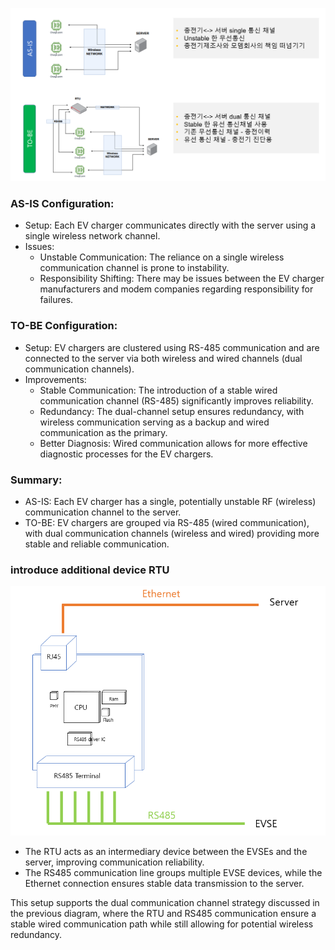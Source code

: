 
![](image/2.png)

### AS-IS Configuration:
- Setup: Each EV charger communicates directly with the server using a single wireless network channel.   
- Issues:    
  - Unstable Communication: The reliance on a single wireless communication channel is prone to instability.
  - Responsibility Shifting: There may be issues between the EV charger manufacturers and modem companies regarding responsibility for failures.

### TO-BE Configuration:
- Setup: EV chargers are clustered using RS-485 communication and are connected to the server via both wireless and wired channels (dual communication channels).   
- Improvements:    
  - Stable Communication: The introduction of a stable wired communication channel (RS-485) significantly improves reliability.   
  - Redundancy: The dual-channel setup ensures redundancy, with wireless communication serving as a backup and wired communication as the primary.   
  - Better Diagnosis: Wired communication allows for more effective diagnostic processes for the EV chargers.   


### Summary:
- AS-IS: Each EV charger has a single, potentially unstable RF (wireless) communication channel to the server.
- TO-BE: EV chargers are grouped via RS-485 (wired communication), with dual communication channels (wireless and wired) providing more stable and reliable communication.


### introduce additional device RTU
![](image/3.png)

- The RTU acts as an intermediary device between the EVSEs and the server, improving communication reliability.
- The RS485 communication line groups multiple EVSE devices, while the Ethernet connection ensures stable data transmission to the server.

This setup supports the dual communication channel strategy discussed in the previous diagram, where the RTU and RS485 communication ensure a stable wired communication path while still allowing for potential wireless redundancy.